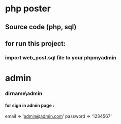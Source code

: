# php poster

## Source code (php, sql)

## for run this project:

### import web_post.sql file to your phpmyadmin

# admin

### dirname\admin

#### for sign in admin page :
email => 'admin@admin.com'
password => '1234567'
